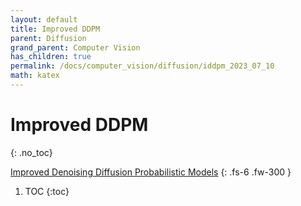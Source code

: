 ```yaml
---
layout: default
title: Improved DDPM
parent: Diffusion
grand_parent: Computer Vision
has_children: true
permalink: /docs/computer_vision/diffusion/iddpm_2023_07_10
math: katex
---
```


# Improved DDPM
{: .no_toc}

[Improved Denoising Diffusion Probabilistic Models](https://arxiv.org/abs/2102.09672)
{: .fs-6 .fw-300 }

1. TOC
{:toc}

